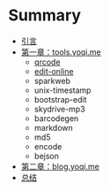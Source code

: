 # Summary

* [引言](README.md)
* [第一章：tools.yoqi.me](/tools/tools.md)
  * [qrcode](qrcode.md)
  * [edit-online](edit-online.md)
  * sparkweb
  * unix-timestamp
  * bootstrap-edit
  * skydrive-mp3
  * barcodegen
  * markdown
  * md5
  * encode
  * bejson
* [第二章：blog.yoqi.me](/blog/blog.md)
* [总结](总结.md)



